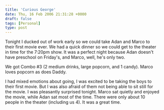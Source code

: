 ```yaml
---
title: 'Curious George'
date: Thu, 16 Feb 2006 21:31:28 +0000
draft: false
tags: [Personal]
type: post
---
```


Tonight I ducked out of work early so we could take Adan and Marco to their first movie ever. We had a quick dinner so we could get to the theater in time for the 7:20pm show. It was a perfect night because Adan doesn't have preschool on Friday's, and Marco, well, he's only two.

We got Combo #3 (2 medium drinks, large popcorn, and 1 candy). Marco loves popcorn as does Daddy.

I had mixed emotions about going, I was excited to be taking the boys to their first movie. But I was also afraid of them not being able to sit still for the movie. I was pleasantly surprised tonight. Marco sat quietly and enjoyed the movie, while Adan sat most of the time. There were only about 10 people in the theater (including us 4). It was a great time.